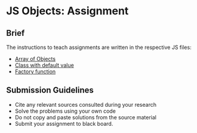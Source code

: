 # JS Objects: Assignment

## Brief

The instructions to teach assignments are written in the respective JS files:
- [Array of Objects](./array-of-object-literals.js)
- [Class with default value](./class-with-default-value.js)
- [Factory function](./factory-function-notification.js)

## Submission Guidelines

- Cite any relevant sources consulted during your research
- Solve the problems using your own code
- Do not copy and paste solutions from the source material
- Submit your assignment to black board.
